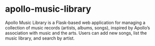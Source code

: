 # apollo-music-library
Apollo Music Library is a Flask-based web application for managing a collection of music records (artists, albums, songs), inspired by Apollo’s association with music and the arts. Users can add new songs, list the music library, and search by artist.
